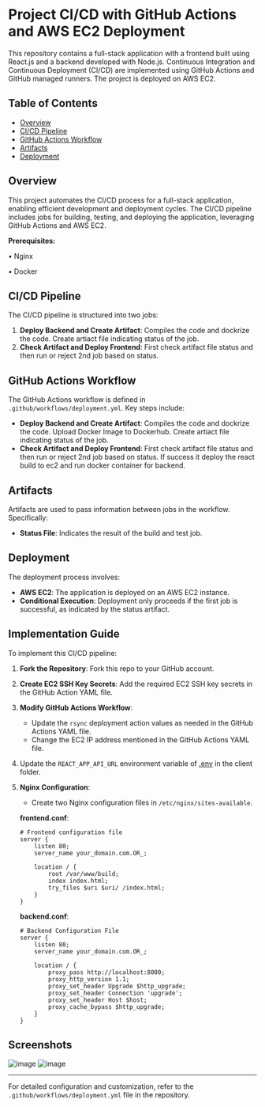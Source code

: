 # Project CI/CD with GitHub Actions and AWS EC2 Deployment

This repository contains a full-stack application with a frontend built using React.js and a backend developed with Node.js. Continuous Integration and Continuous Deployment (CI/CD) are implemented using GitHub Actions and GitHub managed runners. The project is deployed on AWS EC2.

## Table of Contents
- [Overview](#overview)
- [CI/CD Pipeline](#cicd-pipeline)
- [GitHub Actions Workflow](#github-actions-workflow)
- [Artifacts](#artifacts)
- [Deployment](#deployment)

## Overview
This project automates the CI/CD process for a full-stack application, enabling efficient development and deployment cycles. The CI/CD pipeline includes jobs for building, testing, and deploying the application, leveraging GitHub Actions and AWS EC2.

**Prerequisites:**

   • Nginx

   • Docker

## CI/CD Pipeline
The CI/CD pipeline is structured into two jobs:
1. **Deploy Backend and Create Artifact**: Compiles the code and dockrize the code. Create artiact file indicating status of the job.
2. **Check Artifact and Deploy Frontend**: First check artifact file status and then run or reject 2nd job based on status.

## GitHub Actions Workflow
The GitHub Actions workflow is defined in `.github/workflows/deployment.yml`. Key steps include:
- **Deploy Backend and Create Artifact**: Compiles the code and dockrize the code. Upload Docker Image to Dockerhub. Create artiact file indicating status of the job.
- **Check Artifact and Deploy Frontend**: First check artifact file status and then run or reject 2nd job based on status. If success it deploy the react build to ec2 and run docker container for backend.

## Artifacts
Artifacts are used to pass information between jobs in the workflow. Specifically:
- **Status File**: Indicates the result of the build and test job.

## Deployment
The deployment process involves:
- **AWS EC2**: The application is deployed on an AWS EC2 instance.
- **Conditional Execution**: Deployment only proceeds if the first job is successful, as indicated by the status artifact.

## Implementation Guide
To implement this CI/CD pipeline:
1. **Fork the Repository**: Fork this repo to your GitHub account.
2. **Create EC2 SSH Key Secrets**: Add the required EC2 SSH key secrets in the GitHub Action YAML file.
3. **Modify GitHub Actions Workflow**:
   - Update the `rsync` deployment action values as needed in the GitHub Actions YAML file.
   - Change the EC2 IP address mentioned in the GitHub Actions YAML file.
4. Update the `REACT_APP_API_URL` environment variable of [.env](https://github.com/Divya4242/React-Node-MongoDB-Docker-Project-CICD-GITHUB-ACTIONS-EC2/blob/main/client/.env) in the client folder.
5. **Nginx Configuration**:
   - Create two Nginx configuration files in `/etc/nginx/sites-available`.
     
   **frontend.conf**:
     ```nginx
     # Frontend configuration file
     server {
         listen 80;
         server_name your_domain.com.OR_;

         location / {
             root /var/www/build;
             index index.html;
             try_files $uri $uri/ /index.html;
         }
     }
     ```

     **backend.conf**:
     ```nginx
     # Backend Configuration File
     server {
         listen 80;
         server_name your_domain.com.OR_;

         location / {
             proxy_pass http://localhost:8000;
             proxy_http_version 1.1;
             proxy_set_header Upgrade $http_upgrade;
             proxy_set_header Connection 'upgrade';
             proxy_set_header Host $host;
             proxy_cache_bypass $http_upgrade;
         }
     }
     ```
     

## Screenshots
![image](https://github.com/Divya4242/React-Node-MongoDB-Docker-Project-CICD-GITHUB-ACTIONS-EC2/assets/113757574/6aa4ab06-b0ab-4846-8843-0ba3621d0ff7)
![image](https://github.com/Divya4242/React-Node-MongoDB-Docker-Project-CICD-GITHUB-ACTIONS-EC2/assets/113757574/3953902d-05a1-45dc-82ff-4d1fa73a1f15)


---

For detailed configuration and customization, refer to the `.github/workflows/deployment.yml` file in the repository.

